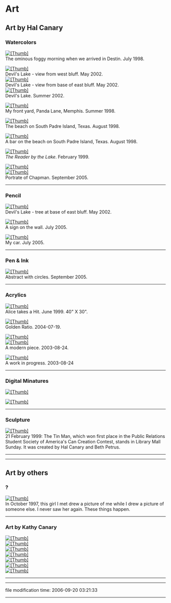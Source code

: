 Art
===

Art by Hal Canary
-----------------

### Watercolors

[![[Thumb]](/art/thumb/destin.jpg)](/art/destin.jpg)  
The ominous foggy morning when we arrived in Destin. July 1998.

[![[Thumb]](/art/thumb/devil-01.jpg)](/art/devil-01.jpg)  
Devil's Lake - view from west bluff. May 2002.  
[![[Thumb]](/art/thumb/devil-02.jpg)](/art/devil-02.jpg)  
Devil's Lake - view from base of east bluff. May 2002.  
[![[Thumb]](/art/thumb/devil-04.jpg)](/art/devil-04.jpg)  
Devil's Lake. Summer 2002.

[![[Thumb]](/art/thumb/frontgarden.jpg)](/art/frontgarden.jpg)  
My front yard, Panda Lane, Memphis. Summer 1998.

[![[Thumb]](/art/thumb/padre1.jpg)](/art/padre1.jpg)  
The beach on South Padre Island, Texas. August 1998.

[![[Thumb]](/art/thumb/padre2.jpg)](/art/padre2.jpg)  
A bar on the beach on South Padre Island, Texas. August 1998.

[![[Thumb]](/art/thumb/reader.jpg)](/art/reader.jpg)  
_The Reader by the Lake_. February 1999.

[![[Thumb]](/art/thumb/2005-09-13-chapman.jpg)](/art/2005-09-13-chapman.jpg)  
[![[Thumb]](/art/thumb/2005-09-14-chapman-final.jpg)](/art/2005-09-14-chapman-final.jpg)  
Portrate of Chapman. September 2005.

* * *

### Pencil

[![[Thumb]](/art/thumb/devil-03.jpg)](/art/devil-03.jpg)  
Devil's Lake - tree at base of east bluff. May 2002.

[![[Thumb]](/art/thumb/2005-07-22-Picture024.jpg)](/art/2005-07-22-Picture024.jpg)  
A sign on the wall. July 2005.

[![[Thumb]](/art/thumb/2005-07-22-Picture025.jpg)](/art/2005-07-22-Picture025.jpg)  
My car. July 2005.

* * *

### Pen & Ink

[![[Thumb]](/art/thumb/2005-09-14-img_1801.jpg)](/art/2005-09-14-img_1801.jpg)  
Abstract with circles. September 2005.

* * *

### Acrylics

[![[Thumb]](/art/thumb/alice.jpg)](/art/alice.jpg)  
Alice takes a Hit. June 1999. 40" X 30".

[![[Thumb]](/art/thumb/2004-07-19-golden_ratio.jpg)](/art/2004-07-19-golden_ratio.jpg)  
Golden Ratio. 2004-07-19.

[![[Thumb]](/art/thumb/2003-08-24-art-1.jpg)](/art/2003-08-24-art-1.jpg)  
[![[Thumb]](/art/thumb/2003-08-24-art-2.jpg)](/art/2003-08-24-art-2.jpg)  
A modern piece. 2003-08-24.

[![[Thumb]](/art/thumb/2003-08-24-art-3.jpg)](/art/2003-08-24-art-3.jpg)  
A work in progress. 2003-08-24

* * *

### Digital Minatures

[![[Thumb]](/art/thumb/redsky.jpg)](/art/redsky.jpg)

[![[Thumb]](/art/thumb/roundboy.jpg)](/art/roundboy.jpg)

* * *

### Sculpture

[![[Thumb]](/art/thumb/tinman.jpg)](/art/tinman.jpg)  
21 February 1999: The Tin Man, which won first place in the Public Relations Student Society of America's Can Creation Contest, stands in Library Mall Sunday. It was created by Hal Canary and Beth Petrus.

* * *

* * *

Art by others
-------------

### ?

[![[Thumb]](/art/thumb/haldrawn.png)](/art/haldrawn.png)  
In October 1997, this girl I met drew a picture of me while I drew a picture of someone else. I never saw her again. These things happen.

* * *

### Art by Kathy Canary

[![[Thumb]](/art/thumb/kc1.jpg)](/art/kc1.jpg)  
[![[Thumb]](/art/thumb/kc2.jpg)](/art/kc2.jpg)  
[![[Thumb]](/art/thumb/kc3.jpg)](/art/kc3.jpg)  
[![[Thumb]](/art/thumb/kc4.png)](/art/kc4.png)  
[![[Thumb]](/art/thumb/kc5.png)](/art/kc5.png)  
[![[Thumb]](/art/thumb/kc6.png)](/art/kc6.png)  
[![[Thumb]](/art/thumb/kc7.png)](/art/kc7.png)

* * *

* * *

file modification time: 2006-09-20 03:21:33

* * *
